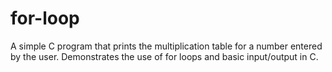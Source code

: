 # for-loop
A simple C program that prints the multiplication table for a number entered by the user. Demonstrates the use of for loops and basic input/output in C.
